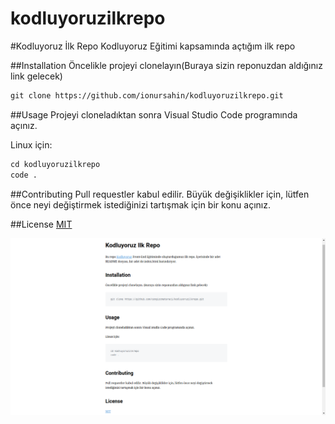 # kodluyoruzilkrepo
#Kodluyoruz İlk Repo
Kodluyoruz Eğitimi kapsamında açtığım ilk repo

##Installation
Öncelikle projeyi clonelayın(Buraya sizin reponuzdan aldığınız link gelecek)
````html
git clone https://github.com/ionursahin/kodluyoruzilkrepo.git
````

##Usage
Projeyi cloneladıktan sonra Visual Studio Code programında açınız.

Linux için:
````html
cd kodluyoruzilkrepo
code .
````
##Contributing
Pull requestler kabul edilir. Büyük değişiklikler için, lütfen önce neyi değiştirmek istediğinizi tartışmak için bir konu açınız.

##License
[MIT](https://choosealicense.com/licenses/mit/)

![resim](markdown.png)
